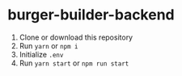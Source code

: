 # burger-builder-backend

1. Clone or download this repository
2. Run `yarn` or `npm i`
3. Initialize `.env`
3. Run `yarn start` or `npm run start`
